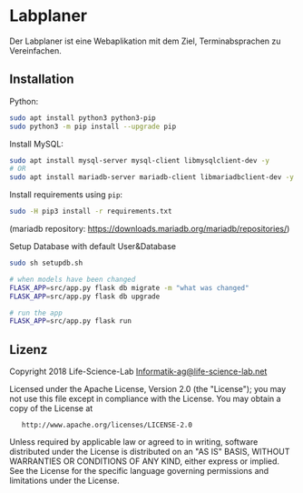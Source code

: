 # Labplaner
Der Labplaner ist eine Webaplikation mit dem Ziel, Terminabsprachen zu Vereinfachen.

## Installation
Python:
```bash
sudo apt install python3 python3-pip
sudo python3 -m pip install --upgrade pip 
```
Install MySQL:
```bash
sudo apt install mysql-server mysql-client libmysqlclient-dev -y
# OR
sudo apt install mariadb-server mariadb-client libmariadbclient-dev -y
```
Install requirements using `pip`:
```bash
sudo -H pip3 install -r requirements.txt
```

(mariadb repository: https://downloads.mariadb.org/mariadb/repositories/)

Setup Database with default User&Database
```bash
sudo sh setupdb.sh
```

```bash
# when models have been changed
FLASK_APP=src/app.py flask db migrate -m "what was changed"
FLASK_APP=src/app.py flask db upgrade

# run the app
FLASK_APP=src/app.py flask run
```

## Lizenz

   Copyright 2018 Life-Science-Lab <Informatik-ag@life-science-lab.net>

   Licensed under the Apache License, Version 2.0 (the "License");
   you may not use this file except in compliance with the License.
   You may obtain a copy of the License at

       http://www.apache.org/licenses/LICENSE-2.0

   Unless required by applicable law or agreed to in writing, software
   distributed under the License is distributed on an "AS IS" BASIS,
   WITHOUT WARRANTIES OR CONDITIONS OF ANY KIND, either express or implied.
   See the License for the specific language governing permissions and
   limitations under the License.
